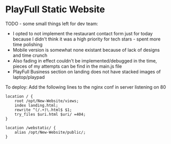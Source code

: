 # PlayFull Static Website

TODO - some small things left for dev team:
- I opted to not implement the restaurant contact form just for today because I didn't think it was a high priority for tech stars - spent more time polishing
- Mobile version is somewhat none existant because of lack of designs and time crunch
- Also fading in effect couldn't be implemented/debugged in the time, pieces of my attempts can be find in the main.js file
- PlayFull Business section on landing does not have stacked images of laptop/playpad

To deploy:
Add the following lines to the nginx conf in server listening on 80
```
location / {
    root /opt/New-Website/views;
    index landing.html;
    rewrite ^(/.+)\.html$ $1;
    try_files $uri.html $uri/ =404;
}

location /webstatic/ {
    alias /opt/New-Website/public/;
}
``` 

